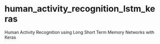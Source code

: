 # human_activity_recognition_lstm_keras
Human Activity Recognition using Long Short Term Memory Networks with Keras
